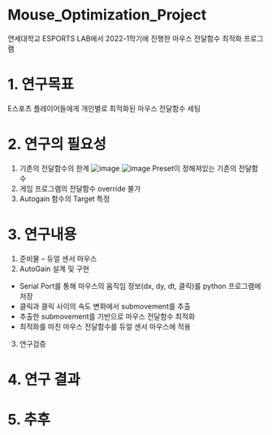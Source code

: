 # Mouse_Optimization_Project
연세대학교 ESPORTS LAB에서 2022-1학기에 진행한 마우스 전달함수 최적화 프로그램

# 1. 연구목표
E스포츠 플레이어들에게 개인별로 최적화된 마우스 전달함수 세팅

# 2. 연구의 필요성
1. 기존의 전달함수의 한계
![image](https://user-images.githubusercontent.com/35508595/174531913-168bf631-dacf-4c28-9684-a2f991aad3d9.png) ![image](https://user-images.githubusercontent.com/35508595/174531934-464d10ea-b7ed-4015-b048-2d3967b1dd53.png)
Preset이 정해져있는 기존의 전달함수
2. 게임 프로그램의 전달함수 override 불가
3. Autogain 함수의 Target 특정
    
# 3. 연구내용
1. 준비물 – 듀얼 센서 마우스
2. AutoGain 설계 및 구현
  * Serial Port를 통해 마우스의 움직임 정보(dx, dy, dt, 클릭)를 python 프로그램에 저장
  * 클릭과 클릭 사이의 속도 변화에서 submovement를 추출
  * 추출한 submovement를 기반으로 마우스 전달함수 최적화
  * 최적화를 마친 마우스 전달함수를 듀얼 센서 마우스에 적용
3. 연구검증

# 4. 연구 결과
# 5. 추후 
